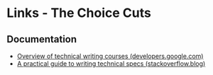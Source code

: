 # Links - The Choice Cuts

## Documentation
* [Overview of technical writing courses (developers.google.com)](https://developers.google.com/tech-writing/overview)
* [A practical guide to writing technical specs (stackoverflow.blog)](https://stackoverflow.blog/2020/04/06/a-practical-guide-to-writing-technical-specs/)
